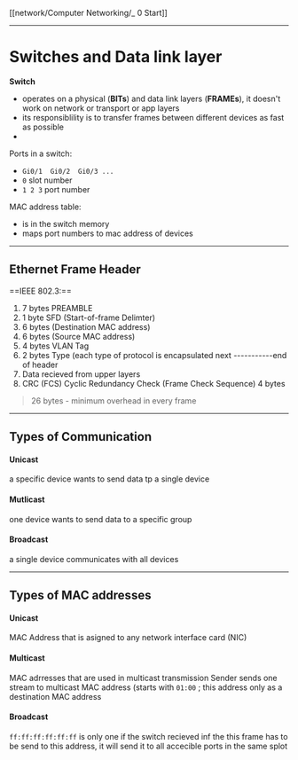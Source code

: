 [[network/Computer Networking/_ 0 Start]]


---
# Switches and Data link layer

**Switch** 
- operates on a physical (**BITs**) and data link layers (**FRAMEs**), it doesn't work on network or transport or app layers
- its responsiblility is to transfer frames between different devices  as fast as possible
- 

Ports in a switch:
- `Gi0/1  Gi0/2  Gi0/3 ...`
- `0` slot number
- `1 2 3`  port number

MAC address table:
- is in the switch memory
- maps port numbers to mac address of devices

----
## Ethernet Frame Header
==IEEE 802.3:==
1. 7 bytes PREAMBLE
2. 1 byte SFD (Start-of-frame Delimter)
3. 6 bytes (Destination MAC address)
4. 6 bytes (Source MAC address)
5. 4 bytes VLAN Tag
6. 2 bytes Type (each type of protocol is encapsulated next
-----------end of header
1. Data recieved from upper layers
2. CRC (FCS) Cyclic Redundancy Check (Frame Check Sequence) 4 bytes

> 26 bytes - minimum overhead in every frame

---

## Types of Communication

#### Unicast
a specific device wants to send data tp a single device


#### Mutlicast
one device wants to send data to a specific group


#### Broadcast
a single device communicates with all devices

---
## Types of MAC addresses

#### Unicast
MAC Address that is asigned to any network interface card (NIC)

#### Multicast
MAC adrresses that are used in multicast transmission
Sender sends one stream to multicast MAC address (starts with `01:00` ; this address only as a destination MAC address

#### Broadcast
`ff:ff:ff:ff:ff:ff` is only one 
if the switch recieved inf the this frame has to be send to this address, it will send it to all accecible ports in the same splot





